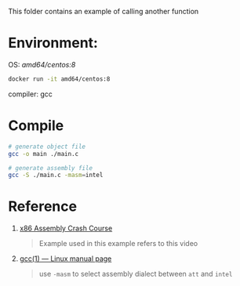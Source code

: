 This folder contains an example of calling another function


# Environment: 

OS: *amd64/centos:8*

``` bash
docker run -it amd64/centos:8
```

compiler: gcc

# Compile

``` bash
# generate object file
gcc -o main ./main.c

# generate assembly file
gcc -S ./main.c -masm=intel
```


# Reference

1. [x86 Assembly Crash Course](https://www.youtube.com/watch?v=75gBFiFtAb8)

    > Example used in this example refers to this video

2. [gcc(1) — Linux manual page](https://man7.org/linux/man-pages/man1/gcc.1.html)

    > use `-masm` to select assembly dialect between `att` and `intel`
